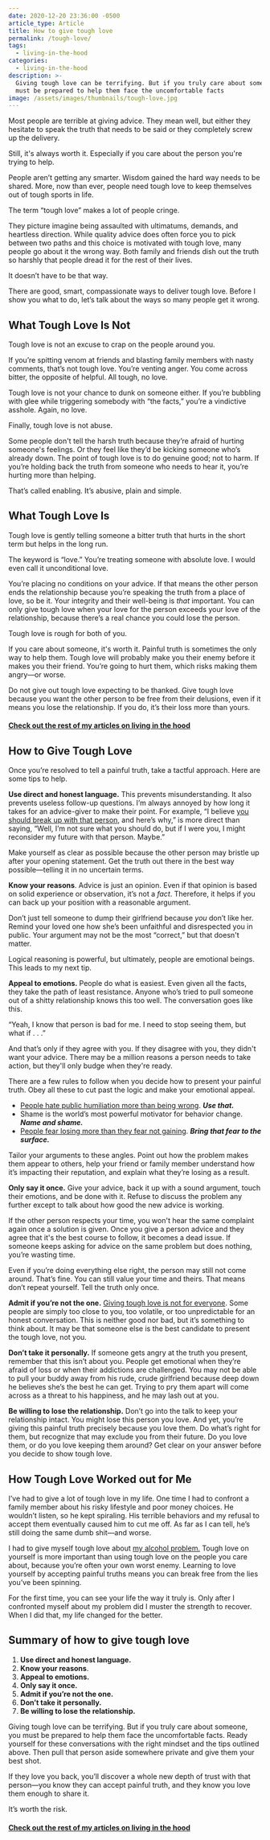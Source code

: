 ```yaml
---
date: 2020-12-20 23:36:00 -0500
article_type: Article
title: How to give tough love
permalink: /tough-love/
tags:
  - living-in-the-hood
categories:
  - living-in-the-hood
description: >-
  Giving tough love can be terrifying. But if you truly care about someone, you
  must be prepared to help them face the uncomfortable facts
image: /assets/images/thumbnails/tough-love.jpg
---
```

Most people are terrible at giving advice. They mean well, but either they hesitate to speak the truth that needs to be said or they completely screw up the delivery.

Still, it's always worth it. Especially if you care about the person you're trying to help.

People aren’t getting any smarter. Wisdom gained the hard way needs to be shared. More, now than ever, people need tough love to keep themselves out of tough sports in life.

The term “tough love” makes a lot of people cringe.

They picture imagine being assaulted with ultimatums, demands, and heartless direction. While quality advice does often force you to pick between two paths and this choice is motivated with tough love, many people go about it the wrong way. Both family and friends dish out the truth so harshly that people dread it for the rest of their lives.

It doesn’t have to be that way.

There are good, smart, compassionate ways to deliver tough love. Before I show you what to do, let’s talk about the ways so many people get it wrong.

## What Tough Love Is Not

Tough love is not an excuse to crap on the people around you.

If you’re spitting venom at friends and blasting family members with nasty comments, that’s not tough love. You’re venting anger. You come across bitter, the opposite of helpful. All tough, no love.

Tough love is not your chance to dunk on someone either. If you’re bubbling with glee while triggering somebody with “the facts,” you’re a vindictive asshole. Again, no love.

Finally, tough love is not abuse.

Some people don't tell the harsh truth because they’re afraid of hurting someone's feelings. Or they feel like they’d be kicking someone who’s already down. The point of tough love is to do genuine good; not to harm. If you’re holding back the truth from someone who needs to hear it, you’re hurting more than helping.

That’s called enabling. It’s abusive, plain and simple.

## What Tough Love Is

Tough love is gently telling someone a bitter truth that hurts in the short term but helps in the long run.

The keyword is “love.” You’re treating someone with absolute love. I would even call it unconditional love.

You’re placing no conditions on your advice. If that means the other person ends the relationship because you’re speaking the truth from a place of love, so be it. Your integrity and their well-being is *that* important. You can only give tough love when your love for the person exceeds your love of the relationship, because there’s a real chance you could lose the person.

Tough love is rough for both of you.

If you care about someone, it's worth it. Painful truth is sometimes the only way to help them. Tough love will probably make you their enemy before it makes you their friend. You’re going to hurt them, which risks making them angry—or worse.

Do not give out tough love expecting to be thanked. Give tough love because you want the other person to be free from their delusions, even if it means you lose the relationship. If you do, it’s their loss more than yours.

#### [Check out the rest of my articles on living in the hood](https://edlatimore.com/living-in-the-hood)

## How to Give Tough Love

Once you’re resolved to tell a painful truth, take a tactful approach. Here are some tips to help.

**Use direct and honest language.** This prevents misunderstanding. It also prevents useless follow-up questions. I’m always annoyed by how long it takes for an advice-giver to make their point. For example, “I believe [you should break up with that person](/how-to-get-over-someone/), and here’s why,” is more direct than saying, “Well, I’m not sure what you should do, but if I were you, I might reconsider my future with that person. Maybe.”

Make yourself as clear as possible because the other person may bristle up after your opening statement. Get the truth out there in the best way possible—telling it in no uncertain terms.

**Know your reasons**. Advice is just an opinion. Even if that opinion is based on solid experience or observation, it’s not a *fact*. Therefore, it helps if you can back up your position with a reasonable argument.

Don’t just tell someone to dump their girlfriend because *you* don’t like her. Remind your loved one how she’s been unfaithful and disrespected you in public. Your argument may not be the most “correct,” but that doesn't matter.

Logical reasoning is powerful, but ultimately, people are emotional beings. This leads to my next tip.

**Appeal to emotions.** People do what is easiest. Even given all the facts, they take the path of least resistance. Anyone who’s tried to pull someone out of a shitty relationship knows this too well. The conversation goes like this.

“Yeah, I know that person is bad for me. I need to stop seeing them, but what if . . .”

And that’s only if they agree with you. If they disagree with you, they didn't want your advice. There may be a million reasons a person needs to take action, but they'll only budge when they're ready.

There are a few rules to follow when you decide how to present your painful truth. Obey all these to cut past the logic and make your emotional appeal.

* [People hate public humiliation more than being wrong](/why-you-have-haters-even-if-you-arent-an-asshole/). ***Use that.***
* Shame is the world’s most powerful motivator for behavior change. ***Name and shame.***
* [People fear losing more than they fear not gaining](/how-to-overcome-fear/). ***Bring that fear to the surface.***

Tailor your arguments to these angles. Point out how the problem makes them appear to others, help your friend or family member understand how it’s impacting their reputation, and explain what they’re losing as a result.

**Only say it once.** Give your advice, back it up with a sound argument, touch their emotions, and be done with it. Refuse to discuss the problem any further except to talk about how good the new advice is working.

If the other person respects your time, you won't hear the same complaint again once a solution is given. Once you give a person advice and they agree that it's the best course to follow, it becomes a dead issue. If someone keeps asking for advice on the same problem but does nothing, you’re wasting time.

Even if you’re doing everything else right, the person may still not come around. That’s fine. You can still value your time and theirs. That means don’t repeat yourself. Tell the truth only once.

**Admit if you’re not the one.** [Giving tough love is not for everyone](/how-to-stop-hating-someone/). Some people are simply too close to you, too volatile, or too unpredictable for an honest conversation. This is neither good nor bad, but it’s something to think about. It may be that someone else is the best candidate to present the tough love, not you.

**Don’t take it personally.** If someone gets angry at the truth you present, remember that this isn’t about you. People get emotional when they’re afraid of loss or when their addictions are challenged. You may not be able to pull your buddy away from his rude, crude girlfriend because deep down he believes she’s the best he can get. Trying to pry them apart will come across as a threat to his happiness, and he may lash out at you.

**Be willing to lose the relationship.** Don’t go into the talk to keep your relationship intact. You might lose this person you love. And yet, you’re giving this painful truth precisely because you love them. Do what’s right for them, but recognize that may exclude you from their future. Do you love them, or do you love keeping them around? Get clear on your answer before you decide to show tough love.

## How Tough Love Worked out for Me

I’ve had to give a lot of tough love in my life. One time I had to confront a family member about his risky lifestyle and poor money choices. He wouldn’t listen, so he kept spiraling. His terrible behaviors and my refusal to accept them eventually caused him to cut me off. As far as I can tell, he’s still doing the same dumb shit—and worse.

I had to give myself tough love about [my alcohol problem.](/sobriety-benefits/) Tough love on yourself is more important than using tough love on the people you care about, because you’re often your own worst enemy. Learning to love yourself by accepting painful truths means you can break free from the lies you’ve been spinning.

For the first time, you can see your life the way it truly is. Only after I confronted myself about my problem did I muster the strength to recover. When I did that, my life changed for the better.

## Summary of how to give tough love

1. **Use direct and honest language.**
2. **Know your reasons**.
3. **Appeal to emotions.**
4. **Only say it once.**
5. **Admit if you’re not the one.**
6. **Don’t take it personally.**
7. **Be willing to lose the relationship.**

Giving tough love can be terrifying. But if you truly care about someone, you must be prepared to help them face the uncomfortable facts. Ready yourself for these conversations with the right mindset and the tips outlined above. Then pull that person aside somewhere private and give them your best shot.

If they love you back, you’ll discover a whole new depth of trust with that person—you know they can accept painful truth, and they know you love them enough to share it.

It’s worth the risk.

#### [Check out the rest of my articles on living in the hood](https://edlatimore.com/living-in-the-hood)